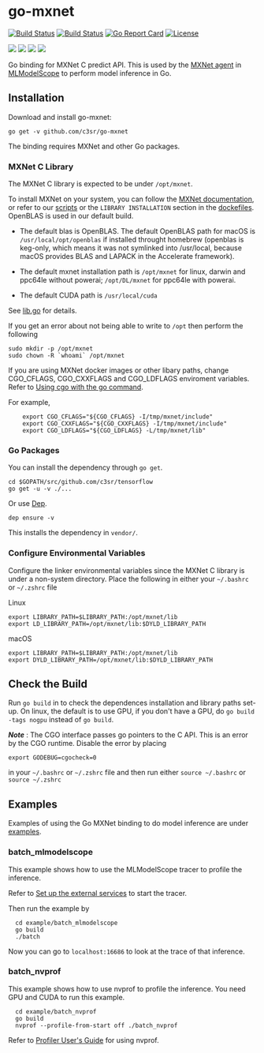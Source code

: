 # go-mxnet

[![Build Status](https://dev.azure.com/dakkak/rai/_apis/build/status/rai-project.go-mxnet)](https://dev.azure.com/dakkak/rai/_build/latest?definitionId=8)
[![Build Status](https://travis-ci.org/rai-project/go-mxnet.svg?branch=master)](https://travis-ci.org/rai-project/go-mxnet)
[![Go Report Card](https://goreportcard.com/badge/github.com/c3sr/go-mxnet)](https://goreportcard.com/report/github.com/c3sr/go-mxnet)
[![License](https://img.shields.io/badge/License-Apache%202.0-blue.svg)](https://opensource.org/licenses/Apache-2.0)

[![](https://images.microbadger.com/badges/version/carml/go-mxnet:ppc64le-gpu-latest.svg)](https://microbadger.com/images/carml/go-mxnet:ppc64le-gpu-latest> 'Get your own version badge on microbadger.com') [![](https://images.microbadger.com/badges/version/carml/go-mxnet:ppc64le-cpu-latest.svg)](https://microbadger.com/images/carml/go-mxnet:ppc64le-cpu-latest 'Get your own version badge on microbadger.com') [![](https://images.microbadger.com/badges/version/carml/go-mxnet:amd64-cpu-latest.svg)](https://microbadger.com/images/carml/go-mxnet:amd64-cpu-latest 'Get your own version badge on microbadger.com') [![](https://images.microbadger.com/badges/version/carml/go-mxnet:amd64-gpu-latest.svg)](https://microbadger.com/images/carml/go-mxnet:amd64-gpu-latest 'Get your own version badge on microbadger.com')

Go binding for MXNet C predict API.
This is used by the [MXNet agent](https://github.com/c3sr/mxnet) in [MLModelScope](mlmodelscope.org) to perform model inference in Go.

## Installation

Download and install go-mxnet:

```
go get -v github.com/c3sr/go-mxnet
```

The binding requires MXNet and other Go packages.

### MXNet C Library

The MXNet C library is expected to be under `/opt/mxnet`.

To install MXNet on your system, you can follow the [MXNet documentation](https://mxnet.incubator.apache.org/versions/master/install/), or refer to our [scripts](scripts) or the `LIBRARY INSTALLATION` section in the [dockefiles](dockerfiles). OpenBLAS is used in our default build.

- The default blas is OpenBLAS.
  The default OpenBLAS path for macOS is `/usr/local/opt/openblas` if installed throught homebrew (openblas is keg-only, which means it was not symlinked into /usr/local, because macOS provides BLAS and LAPACK in the Accelerate framework).

- The default mxnet installation path is `/opt/mxnet` for linux, darwin and ppc64le without powerai; `/opt/DL/mxnet` for ppc64le with powerai.

- The default CUDA path is `/usr/local/cuda`

See [lib.go](lib.go) for details.

If you get an error about not being able to write to `/opt` then perform the following

```
sudo mkdir -p /opt/mxnet
sudo chown -R `whoami` /opt/mxnet
```

If you are using MXNet docker images or other libary paths, change CGO_CFLAGS, CGO_CXXFLAGS and CGO_LDFLAGS enviroment variables. Refer to [Using cgo with the go command](https://golang.org/cmd/cgo/#hdr-Using_cgo_with_the_go_command).

For example,

```
    export CGO_CFLAGS="${CGO_CFLAGS} -I/tmp/mxnet/include"
    export CGO_CXXFLAGS="${CGO_CXXFLAGS} -I/tmp/mxnet/include"
    export CGO_LDFLAGS="${CGO_LDFLAGS} -L/tmp/mxnet/lib"
```

### Go Packages

You can install the dependency through `go get`.

```
cd $GOPATH/src/github.com/c3sr/tensorflow
go get -u -v ./...
```

Or use [Dep](https://github.com/golang/dep).

```
dep ensure -v
```

This installs the dependency in `vendor/`.

### Configure Environmental Variables

Configure the linker environmental variables since the MXNet C library is under a non-system directory. Place the following in either your `~/.bashrc` or `~/.zshrc` file

Linux
```
export LIBRARY_PATH=$LIBRARY_PATH:/opt/mxnet/lib
export LD_LIBRARY_PATH=/opt/mxnet/lib:$DYLD_LIBRARY_PATH

```

macOS
```
export LIBRARY_PATH=$LIBRARY_PATH:/opt/mxnet/lib
export DYLD_LIBRARY_PATH=/opt/mxnet/lib:$DYLD_LIBRARY_PATH
```

## Check the Build

Run `go build` in to check the dependences installation and library paths set-up.
On linux, the default is to use GPU, if you don't have a GPU, do `go build -tags nogpu` instead of `go build`.

**_Note_** : The CGO interface passes go pointers to the C API. This is an error by the CGO runtime. Disable the error by placing

```
export GODEBUG=cgocheck=0
```

in your `~/.bashrc` or `~/.zshrc` file and then run either `source ~/.bashrc` or `source ~/.zshrc`

## Examples

Examples of using the Go MXNet binding to do model inference are under [examples](examples).

### batch_mlmodelscope

This example shows how to use the MLModelScope tracer to profile the inference.

Refer to [Set up the external services](https://docs.mlmodelscope.org/installation/source/external_services/) to start the tracer.

Then run the example by

```
  cd example/batch_mlmodelscope
  go build
  ./batch
```

Now you can go to `localhost:16686` to look at the trace of that inference.

### batch_nvprof

This example shows how to use nvprof to profile the inference. You need GPU and CUDA to run this example.

```
  cd example/batch_nvprof
  go build
  nvprof --profile-from-start off ./batch_nvprof
```

Refer to [Profiler User's Guide](https://docs.nvidia.com/cuda/profiler-users-guide/index.html) for using nvprof.
